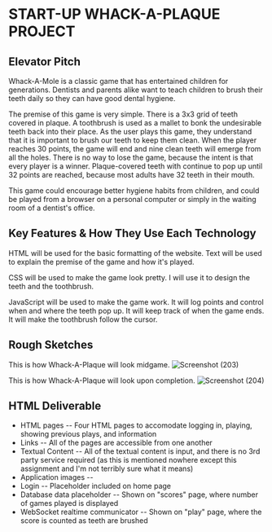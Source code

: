# START-UP WHACK-A-PLAQUE PROJECT

## Elevator Pitch
Whack-A-Mole is a classic game that has entertained children for generations. Dentists and parents alike want to teach children to brush their teeth daily so they can have good dental hygiene.

The premise of this game is very simple. There is a 3x3 grid of teeth covered in plaque. A toothbrush is used as a mallet to bonk the undesirable teeth back into their place. As the user plays this game, they understand that it is important to brush our teeth to keep them clean. When the player reaches 30 points, the game will end and nine clean teeth will emerge from all the holes. There is no way to lose the game, because the intent is that every player is a winner. Plaque-covered teeth with continue to pop up until 32 points are reached, because most adults have 32 teeth in their mouth.

This game could encourage better hygiene habits from children, and could be played from a browser on a personal computer or simply in the waiting room of a dentist's office.

## Key Features & How They Use Each Technology
HTML will be used for the basic formatting of the website. Text will be used to explain the premise of the game and how it's played. 

CSS will be used to make the game look pretty. I will use it to design the teeth and the toothbrush.

JavaScript will be used to make the game work. It will log points and control when and where the teeth pop up. It will keep track of when the game ends. It will make the toothbrush follow the cursor.

## Rough Sketches

This is how Whack-A-Plaque will look midgame.
![Screenshot (203)](https://user-images.githubusercontent.com/112976867/236990774-04c57ea4-3875-4046-aed4-49b0b9bc2a15.png)

This is how Whack-A-Plaque will look upon completion.
![Screenshot (204)](https://user-images.githubusercontent.com/112976867/236990844-57266978-339e-4033-aabe-5d91cf14d9cf.png)

## HTML Deliverable
- HTML pages -- Four HTML pages to accomodate logging in, playing, showing previous plays, and information
- Links -- All of the pages are accessible from one another
- Textual Content -- All of the textual content is input, and there is no 3rd party service required (as this is mentioned nowhere except this assignment and I'm not terribly sure what it means)
- Application images -- 
- Login -- Placeholder included on home page
- Database data placeholder -- Shown on "scores" page, where number of games played is displayed
- WebSocket realtime communicator -- Shown on "play" page, where the score is counted as teeth are brushed